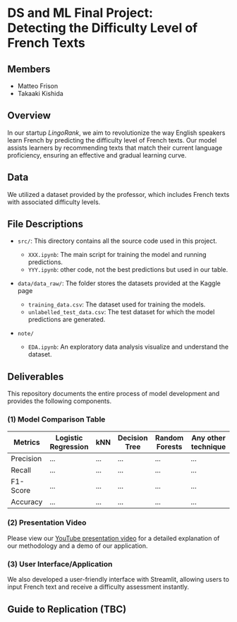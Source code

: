 # DS and ML Final Project:<br> Detecting the Difficulty Level of French Texts

## Members
- Matteo Frison
- Takaaki Kishida


## Overview
In our startup *LingoRank*, we aim to revolutionize the way English speakers learn French by predicting the difficulty level of French texts. Our model assists learners by recommending texts that match their current language proficiency, ensuring an effective and gradual learning curve.


## Data
We utilized a dataset provided by the professor, which includes French texts with associated difficulty levels. 


## File Descriptions
- `src/`: This directory contains all the source code used in this project.
  - `XXX.ipynb`: The main script for training the model and running predictions.
  - `YYY.ipynb`: other code, not the best predictions but used in our table.

- `data/data_raw/`: The folder stores the datasets provided at the Kaggle page
  - `training_data.csv`: The dataset used for training the models.
  - `unlabelled_test_data.csv`: The test dataset for which the model predictions are generated.

- `note/`
  - `EDA.ipynb`: An exploratory data analysis visualize and understand the dataset.


## Deliverables
This repository documents the entire process of model development and provides the following components.

### (1) Model Comparison Table
| Metrics     | Logistic Regression | kNN | Decision Tree | Random Forests | Any other technique |
|-------------|----------------------|-----|---------------|----------------|---------------------|
| Precision   | ...                  | ... | ...           | ...            | ...                 |
| Recall      | ...                  | ... | ...           | ...            | ...                 |
| F1-Score    | ...                  | ... | ...           | ...            | ...                 |
| Accuracy    | ...                  | ... | ...           | ...            | ...                 |

### (2) Presentation Video
Please view our [YouTube presentation video](#) for a detailed explanation of our methodology and a demo of our application.

### (3) User Interface/Application
We also developed a user-friendly interface with Streamlit, allowing users to input French text and receive a difficulty assessment instantly.


## Guide to Replication (TBC)
